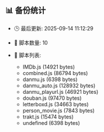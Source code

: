 ## 📊 备份统计

- 🕒 最后更新: 2025-09-14 11:12:29
- 📁 脚本数量: 10
- 📄 脚本列表:

  - IMDb.js (14921 bytes)
  - combined.js (86794 bytes)
  - danmu.js (6398 bytes)
  - danmu_auto.js (128932 bytes)
  - danmu_playurl.js (46921 bytes)
  - douban.js (97470 bytes)
  - letterboxd.js (34663 bytes)
  - person_movie.js (7843 bytes)
  - trakt.js (15474 bytes)
  - undefined (6398 bytes)
